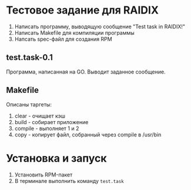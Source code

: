 # Тестовое задание для RAIDIX
1. Написать программу, выводящую сообщение "Test task in RAIDIX!"
2. Написать Makefile для компиляции программы
3. Напсать spec-файл для создания RPM

## test.task-0.1
Программа, написанная на GO. Выводит заданное сообщение.

## Makefile
Описаны таргеты:
1. clear - очищает кэш
2. build - собирает приложение
3. compile - выполняет 1 и 2
4. copy - копирует файл, собранный через compile в /usr/bin

# Установка и запуск
1. Установить RPM-пакет
2. В терминале выполнить команду `test.task`